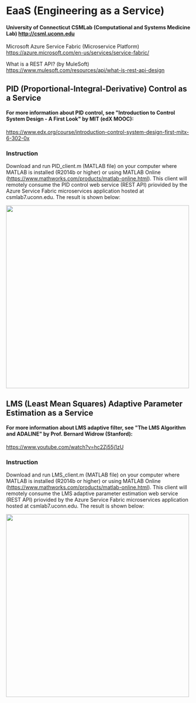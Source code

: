 # EaaS (Engineering as a Service)
#### University of Connecticut CSMLab (Computational and Systems Medicine Lab) http://csml.uconn.edu
Microsoft Azure Service Fabric (Microservice Platform) https://azure.microsoft.com/en-us/services/service-fabric/

What is a REST API? (by MuleSoft) https://www.mulesoft.com/resources/api/what-is-rest-api-design
## PID (Proportional-Integral-Derivative) Control as a Service
#### For more information about PID control, see "Introduction to Control System Design - A First Look" by MIT (edX MOOC): 
https://www.edx.org/course/introduction-control-system-design-first-mitx-6-302-0x
### Instruction
Download and run PID_client.m (MATLAB file) on your computer where MATLAB is installed (R2014b or higher) or using MATLAB Online (https://www.mathworks.com/products/matlab-online.html). This client will remotely consume the PID control web service (REST API) priovided by the Azure Service Fabric microservices application hosted at csmlab7.uconn.edu. The result is shown below:

<img align="center" width="500" height="500" src="screenshots/PID_client_result.png">

## LMS (Least Mean Squares) Adaptive Parameter Estimation as a Service
#### For more information about LMS adaptive filter, see "The LMS Algorithm and ADALINE" by Prof. Bernard Widrow (Stanford):
https://www.youtube.com/watch?v=hc2Zj55j1zU
### Instruction
Download and run LMS_client.m (MATLAB file) on your computer where MATLAB is installed (R2014b or higher) or using MATLAB Online (https://www.mathworks.com/products/matlab-online.html). This client will remotely consume the LMS adaptive parameter estimation web service (REST API) priovided by the Azure Service Fabric microservices application hosted at csmlab7.uconn.edu. The result is shown below:

<img align="center" width="500" height="500" src="screenshots/LMS_client_result.png">



